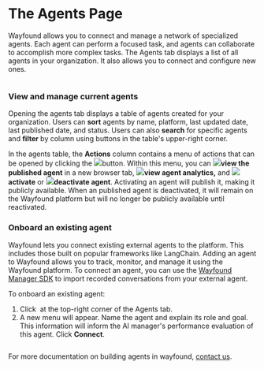 # The Agents Page

Wayfound allows you to connect and manage a network of specialized agents. Each agent can perform a focused task, and agents can collaborate to accomplish more complex tasks. The Agents tab displays a list of all agents in your organization. It also allows you to connect and configure new ones.



<figure><img src="../.gitbook/assets/Screenshot 2025-03-19 at 9.57.23 PM.png" alt=""><figcaption></figcaption></figure>

### View and manage current agents

Opening the agents tab displays a table of agents created for your organization. Users can **sort** agents by name, platform, last updated date, last published date, and status. Users can also <img src="../.gitbook/assets/Screenshot 2024-09-18 at 2.35.20 PM.png" alt="" data-size="line">**search** for specific agents and <img src="../.gitbook/assets/Screenshot 2024-09-18 at 2.36.40 PM.png" alt="" data-size="line">**filter** by column using buttons in the table's upper-right corner.

In the agents table, the **Actions** column contains a menu of actions that can be opened by clicking the ![](<../.gitbook/assets/Screenshot 2024-10-03 at 11.50.27 AM.png>)button. Within this menu, you can ![](<../.gitbook/assets/Screenshot 2024-10-03 at 11.49.43 AM (1).png>)**view the published agent** in a new browser tab, ![](<../.gitbook/assets/Screenshot 2024-10-03 at 11.49.47 AM.png>)**view agent analytics,** and ![](<../.gitbook/assets/Screenshot 2024-10-03 at 12.00.44 PM.png>)**activate** or ![](<../.gitbook/assets/Screenshot 2024-10-03 at 11.49.51 AM.png>)**deactivate agent**. Activating an agent will publish it, making it publicly available. When an published agent is deactivated, it will remain on the Wayfound platform but will no longer be publicly available until reactivated.

### Onboard an existing agent

Wayfound lets you connect existing external agents to the platform. This includes those built on popular frameworks like LangChain. Adding an agent to Wayfound allows you to track, monitor, and manage it using the Wayfound platform. To connect an agent, you can use the [Wayfound Manager SDK](connecting-agents.md) to import recorded conversations from your external agent.

To onboard an existing agent:

1. Click <img src="../.gitbook/assets/Screenshot 2024-11-25 at 12.27.06 PM.png" alt="" data-size="line"> at the top-right corner of the Agents tab.
2. A new menu will appear. Name the agent and explain its role and goal. This information will inform the AI manager's performance evaluation of this agent. Click **Connect**.

<figure><img src="../.gitbook/assets/Screenshot 2025-03-10 at 11.22.47 AM.png" alt=""><figcaption></figcaption></figure>

For more documentation on building agents in wayfound, [contact us](https://www.wayfound.ai/get-started).
